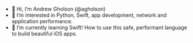 - 👋 Hi, I’m Andrew Gholson (@agholson)
- 👀 I’m interested in Python, Swift, app development, network and application performance.
- 🌱 I’m currently learning Swift! How to use this safe, performant language to build beautiful iOS apps.

<!---
agholson/agholson is a ✨ special ✨ repository because its `README.md` (this file) appears on your GitHub profile.
You can click the Preview link to take a look at your changes.
--->
